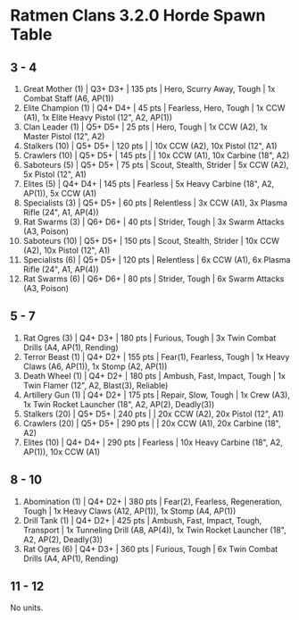 # Ratmen Clans 3.2.0 Horde Spawn Table

## 3 - 4

1. Great Mother (1) | Q3+ D3+ | 135 pts | Hero, Scurry Away, Tough | 1x Combat Staff (A6, AP(1))
1. Elite Champion (1) | Q4+ D4+ | 45 pts | Fearless, Hero, Tough | 1x CCW (A1), 1x Elite Heavy Pistol (12", A2, AP(1))
1. Clan Leader (1) | Q5+ D5+ | 25 pts | Hero, Tough | 1x CCW (A2), 1x Master Pistol (12", A2)
1. Stalkers (10) | Q5+ D5+ | 120 pts |  | 10x CCW (A2), 10x Pistol (12", A1)
1. Crawlers (10) | Q5+ D5+ | 145 pts |  | 10x CCW (A1), 10x Carbine (18", A2)
1. Saboteurs (5) | Q5+ D5+ | 75 pts | Scout, Stealth, Strider | 5x CCW (A2), 5x Pistol (12", A1)
1. Elites (5) | Q4+ D4+ | 145 pts | Fearless | 5x Heavy Carbine (18", A2, AP(1)), 5x CCW (A1)
1. Specialists (3) | Q5+ D5+ | 60 pts | Relentless | 3x CCW (A1), 3x Plasma Rifle (24", A1, AP(4))
1. Rat Swarms (3) | Q6+ D6+ | 40 pts | Strider, Tough | 3x Swarm Attacks (A3, Poison)
1. Saboteurs (10) | Q5+ D5+ | 150 pts | Scout, Stealth, Strider | 10x CCW (A2), 10x Pistol (12", A1)
1. Specialists (6) | Q5+ D5+ | 120 pts | Relentless | 6x CCW (A1), 6x Plasma Rifle (24", A1, AP(4))
1. Rat Swarms (6) | Q6+ D6+ | 80 pts | Strider, Tough | 6x Swarm Attacks (A3, Poison)

## 5 - 7

1. Rat Ogres (3) | Q4+ D3+ | 180 pts | Furious, Tough | 3x Twin Combat Drills (A4, AP(1), Rending)
1. Terror Beast (1) | Q4+ D2+ | 155 pts | Fear(1), Fearless, Tough | 1x Heavy Claws (A6, AP(1)), 1x Stomp (A2, AP(1))
1. Death Wheel (1) | Q4+ D2+ | 180 pts | Ambush, Fast, Impact, Tough | 1x Twin Flamer (12", A2, Blast(3), Reliable)
1. Artillery Gun (1) | Q4+ D2+ | 175 pts | Repair, Slow, Tough | 1x Crew (A3), 1x Twin Rocket Launcher (18", A2, AP(2), Deadly(3))
1. Stalkers (20) | Q5+ D5+ | 240 pts |  | 20x CCW (A2), 20x Pistol (12", A1)
1. Crawlers (20) | Q5+ D5+ | 290 pts |  | 20x CCW (A1), 20x Carbine (18", A2)
1. Elites (10) | Q4+ D4+ | 290 pts | Fearless | 10x Heavy Carbine (18", A2, AP(1)), 10x CCW (A1)

## 8 - 10

1. Abomination (1) | Q4+ D2+ | 380 pts | Fear(2), Fearless, Regeneration, Tough | 1x Heavy Claws (A12, AP(1)), 1x Stomp (A4, AP(1))
1. Drill Tank (1) | Q4+ D2+ | 425 pts | Ambush, Fast, Impact, Tough, Transport | 1x Tunneling Drill (A8, AP(4)), 1x Twin Rocket Launcher (18", A2, AP(2), Deadly(3))
1. Rat Ogres (6) | Q4+ D3+ | 360 pts | Furious, Tough | 6x Twin Combat Drills (A4, AP(1), Rending)

## 11 - 12

No units.